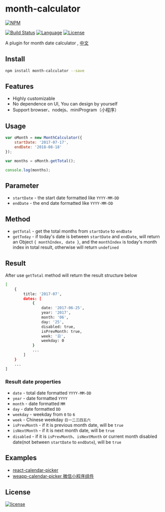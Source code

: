# month-calculator
[![NPM][img-npm]][url-npm]

[![Build Status][img-travis]][url-travis]
[![Language][img-javascript]][url-github]
[![License][img-mit]][url-mit]

A plugin for month date calculator , [中文](./README-zh.md)


## Install

```bash
npm install month-calculator --save
```


## Features

- Highly customizable
- No dependence on UI, You can design by yourself
- Support browser、nodejs、miniProgram（小程序）


## Usage

```javascript
var oMonth = new MonthCalculator({
    startDate: '2017-07-17',
    endDate: '2018-08-18'
});

var months = oMonth.getTotal();

console.log(months);
```


## Parameter

- `startDate` - the start date formatted like `YYYY-MM-DD`
- `endDate` -  the end date formatted like `YYYY-MM-DD`


## Method

- `getTotal` - get the total months from `startDate` to `endDate`
- `getToday` - if today's date is between `startDate` and `endDate`, will return an Object `{ monthIndex, date }`, and the `monthIndex` is today's month index in total result, otherwise will return `undefined`


## Result

After use `getTotal` method will return the result structure below

```bash
[
    {
        title: '2017-07',
        dates: [
            {
                date: '2017-06-25',
                year: '2017',
                month: '06',
                day: '25',
                disabled: true,
                isPrevMonth: true,
                week: '日',
                weekday: 0
            }
            ...
        ]
    }
    ...
]
```


### Result date properties
- `date` - total date formatted `YYYY-MM-DD`
- `year` - date formatted `YYYY`
- `month` - date formatted `MM`
- `day` - date formatted `DD`
- `weekday` - weekday from `0` to `6`
- `week` - Chinese weekday `日一二三四五六`
- `isPrevMonth` - if it is previous month date, will be `true`
- `isNextMonth` - if it is next month date, will be `true`
- `disabled` - if it is `isPrevMonth`、`isNextMonth` or current month disabled date(not between `startDate` to `endDate`), will be `true`


## Examples

- [react-calendar-picker](https://github.com/ChanceYu/react-calendar-picker)
- [weapp-calendar-picker 微信小程序组件](https://github.com/ChanceYu/weapp#weapp-calendar-picker)


## License

[![license][img-mit]][url-mit]


[url-github]: https://github.com/ChanceYu/month-calculator
[url-npm]: https://www.npmjs.com/package/month-calculator
[url-travis]: https://travis-ci.org/ChanceYu/month-calculator
[url-david]: https://david-dm.org/ChanceYu/month-calculator
[url-mit]: https://opensource.org/licenses/mit-license.php

[img-npm]: https://nodei.co/npm/month-calculator.png?compact=true
[img-travis]: https://travis-ci.org/ChanceYu/month-calculator.svg?branch=master
[img-david]: https://david-dm.org/ChanceYu/month-calculator/status.svg
[img-javascript]: https://img.shields.io/badge/language-JavaScript-brightgreen.svg
[img-mit]: https://img.shields.io/badge/license-MIT-blue.svg
